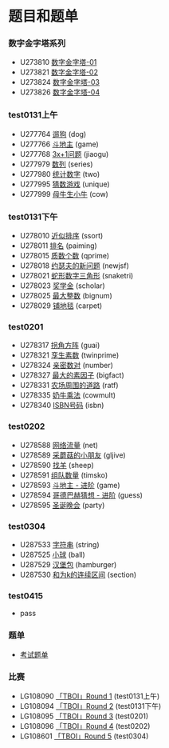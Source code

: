 # 题目和题单
### 数字金字塔系列
- U273810 [数字金字塔-01](https://www.luogu.com.cn/problem/U273810)
- U273821 [数字金字塔-02](https://www.luogu.com.cn/problem/U273821)
- U273824 [数字金字塔-03](https://www.luogu.com.cn/problem/U273824)
- U273826 [数字金字塔-04](https://www.luogu.com.cn/problem/U273826)
### test0131上午
- U277764 [遛狗](https://www.luogu.com.cn/problem/U277764) (dog)
- U277766 [斗地主](https://www.luogu.com.cn/problem/U277766) (game)
- U277768 [3x+1问题](https://www.luogu.com.cn/problem/U277768) (jiaogu)
- U277979 [数列](https://www.luogu.com.cn/problem/U277979) (series)
- U277980 [统计数字](https://www.luogu.com.cn/problem/U277980) (two)
- U277995 [猜数游戏](https://www.luogu.com.cn/problem/U277995) (unique)
- U277999 [母牛生小牛](https://www.luogu.com.cn/problem/U277999) (cow)
### test0131下午
- U278010 [近似排序](https://www.luogu.com.cn/problem/U278010) (ssort)
- U278011 [排名](https://www.luogu.com.cn/problem/U278011) (paiming)
- U278015 [质数个数](https://www.luogu.com.cn/problem/U278015) (qprime)
- U278018 [约瑟夫的新问题](https://www.luogu.com.cn/problem/U278018) (newjsf)
- U278021 [蛇形数字三角形](https://www.luogu.com.cn/problem/U278021) (snaketri)
- U278023 [奖学金](https://www.luogu.com.cn/problem/U278023) (scholar)
- U278025 [最大整数](https://www.luogu.com.cn/problem/U278025) (bignum)
- U278029 [铺地毯](https://www.luogu.com.cn/problem/U278029) (carpet)
### test0201
- U278317 [拐角方阵](https://www.luogu.com.cn/problem/U278317) (guai)
- U278321 [孪生素数](https://www.luogu.com.cn/problem/U278321) (twinprime)
- U278324 [亲密数对](https://www.luogu.com.cn/problem/U278324) (number)
- U278327 [最大的素因子](https://www.luogu.com.cn/problem/U278327) (bigfact)
- U278331 [农场周围的道路](https://www.luogu.com.cn/problem/U278331) (ratf)
- U278335 [奶牛乘法](https://www.luogu.com.cn/problem/U278335) (cowmult)
- U278340 [ISBN号码](https://www.luogu.com.cn/problem/U278340) (isbn)
### test0202
- U278588 [网络流量](https://www.luogu.com.cn/problem/U278588) (net)
- U278589 [采蘑菇的小朋友](https://www.luogu.com.cn/problem/U278589) (gljive)
- U278590 [找羊](https://www.luogu.com.cn/problem/U278590) (sheep)
- U278591 [组队数量](https://www.luogu.com.cn/problem/U278591) (timsko)
- U278593 [斗地主 - 进阶](https://www.luogu.com.cn/problem/U278593) (game)
- U278594 [哥德巴赫猜想 - 进阶](https://www.luogu.com.cn/problem/U278594) (guess)
- U278595 [圣诞晚会](https://www.luogu.com.cn/problem/U278595) (party)
### test0304
- U287533 [字符串](https://www.luogu.com.cn/problem/U287533) (string)
- U287525 [小球](https://www.luogu.com.cn/problem/U287525) (ball)
- U287529 [汉堡包](https://www.luogu.com.cn/problem/U287529) (hamburger)
- U287530 [和为k的连续区间](https://www.luogu.com.cn/problem/U287530) (section)
### test0415
- pass
### 题单
- [考试题单](https://www.luogu.com.cn/training/277671)
### 比赛
- LG108090 [「TBOI」Round 1](https://www.luogu.com.cn/contest/108090) (test0131上午)
- LG108094 [「TBOI」Round 2](https://www.luogu.com.cn/contest/108094) (test0131下午)
- LG108095 [「TBOI」Round 3](https://www.luogu.com.cn/contest/108095) (test0201)
- LG108096 [「TBOI」Round 4](https://www.luogu.com.cn/contest/108096) (test0202)
- LG108601 [「TBOI」Round 5](https://www.luogu.com.cn/contest/108601) (test0304)